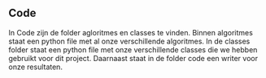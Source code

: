 ## Code
In Code zijn de folder agloritmes en classes te vinden. Binnen algoritmes staat een python file met al onze verschillende algoritmes. In de classes folder staat een python file met onze verschillende classes die we hebben gebruikt voor dit project. Daarnaast staat in de folder code een writer voor onze resultaten.